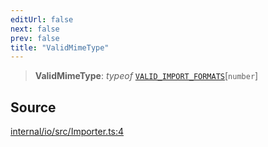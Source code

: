 ```yaml
---
editUrl: false
next: false
prev: false
title: "ValidMimeType"
---
```


> **ValidMimeType**: *typeof* [`VALID_IMPORT_FORMATS`](../variables/VALID_IMPORT_FORMATS.md)\[`number`\]

## Source

[internal/io/src/Importer.ts:4](https://github.com/nodenogg-in/alpha-p2p/blob/1896b55/internal/io/src/Importer.ts#L4)
